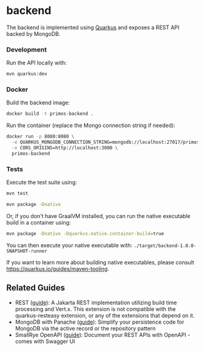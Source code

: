 # backend

The backend is implemented using [Quarkus](https://quarkus.io/) and exposes a
REST API backed by MongoDB.

### Development

Run the API locally with:

```bash
mvn quarkus:dev
```

### Docker

Build the backend image:

```bash
docker build -t primos-backend .
```

Run the container (replace the Mongo connection string if needed):

```bash
docker run -p 8080:8080 \
  -e QUARKUS_MONGODB_CONNECTION_STRING=mongodb://localhost:27017/primos-db \
  -e CORS_ORIGINS=http://localhost:3000 \
  primos-backend
```

### Tests

Execute the test suite using:

```bash
mvn test
```

```bash
mvn package -Dnative
```

Or, if you don't have GraalVM installed, you can run the native executable build in a container using:

```bash
mvn package -Dnative -Dquarkus.native.container-build=true
```

You can then execute your native executable with: `./target/backend-1.0.0-SNAPSHOT-runner`

If you want to learn more about building native executables, please consult <https://quarkus.io/guides/maven-tooling>.

## Related Guides

- REST ([guide](https://quarkus.io/guides/rest)): A Jakarta REST implementation utilizing build time processing and Vert.x. This extension is not compatible with the quarkus-resteasy extension, or any of the extensions that depend on it.
- MongoDB with Panache ([guide](https://quarkus.io/guides/mongodb-panache)): Simplify your persistence code for MongoDB via the active record or the repository pattern
- SmallRye OpenAPI ([guide](https://quarkus.io/guides/openapi-swaggerui)): Document your REST APIs with OpenAPI - comes with Swagger UI
